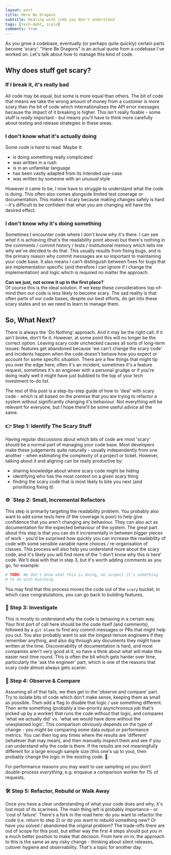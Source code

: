 ```yaml
---
layout: post
title: Here Be Dragons
subtitle: Dealing with code you don't understand
tags: [tech-debt, scale]
comments: true
---
```


As you grow a codebase, eventually (or perhaps quite quickly) certain parts become 'scary'.
"Here Be Dragons" is an actual quote from a codebase I've worked on. Let's talk about how to
manage this kind of code.

## Why does stuff get scary?

### If I break it, it's really bad

All code may be equal, but some is more equal than others.
The bit of code that means we take the wrong amount of money from a customer is more scary than the bit of code
which internationalises the API error messages because the impact of it breaking is higher.
This isn't really fixable - some stuff is *really* important - but means you'll have to think more carefully
about testing and release strategies in these areas.

### I don't know what it's actually doing

Some code is hard to read. Maybe it:

* is doing something really complicated
* was written in a rush
* is in an unfamiliar language
* has been vastly adapted from its intended use-case
* was written by someone with an *unusual* style

However it came to be, I now have to struggle to understand what the code is doing. This often also comes alongside
limited test coverage or documentation. This makes it scary because making changes safely is hard -
it's difficult to be confident that what you are changing will have the desired effect.

### I don't know why it's doing something

Sometimes I encounter code where I don't know *why* it's there. I can see *what* it is achieving (that's the readability point
above) but there's nothing in the comments / commit history / tests / institutional memory which tells me why we've decided to do that.
This usually results from fixing bugs, and is the primary reason why commit messages are so important to maintaining your code base.
It also means I can't distinguish between fixes for bugs that are implementation specific (and therefore I can ignore if I change the
implementation) and logic which is required no matter the approach.

**Can we just, not screw it up in the first place?**<br>
Of course this is the ideal solution. If we keep these considerations top-of-mind then our code is less likely to become scary.
The sad reality is that often parts of our code bases, despite our best efforts, do get into these scary states and so we need to learn
to manage them.

## So, What Next?

There is always the 'Do Nothing' approach. And it may be the right call: if it ain't broke, don't fix it.
However, at some point this will no longer be the correct option. Leaving scary code unchecked causes all
sorts of long-term issues: features get abandoned because 'we can't change the scary code' and incidents happen when the code doesn't
behave how you expect or account for some specific situation. There are a few things that might tip you over the edge here;
often it's an incident, sometimes it's a feature request, sometimes it's an engineer with a personal grudge or if you're doing
really well it might have just bubbled to the top of your tech investment to-do list. 

The rest of this post is a step-by-step guide of how to 'deal' with scary code - which is all based on the premise that you are
trying to refactor a system without significantly changing it's behaviour. Not everything will be relevant for everyone, but I hope
there'll be some useful advice all the same.

### 👉 Step 1: Identify The Scary Stuff

Having regular discussions about which bits of code are most 'scary' should be a normal part of managing your code base.
Most developers make these judgements quite naturally - usually independently from one another - when estimating the
complexity of a project or ticket. However, talking about it and aligning can be really productive by:

* sharing knowledge about where scary code might be hiding
* identifying who has the most context on a given scary thing
* finding the scary code that is most likely to bite you next (and prioritising fixing it)

### ⚙️ `Step 2: Small, Incremental Refactors

This step is primarily targeting the readability problem. You probably also want to add some tests here (if
the coverage is poor) to help give confidence that you aren't changing any behaviour. They can also act as documentation
for the expected behaviour of the system. The great part about this step is that you can do it incrementally in
between bigger pieces of work - you'd be surprised how quickly you can increase the readability of code with some
sensible variable name choices / re-organisation of classes. This process will also help you understand more about
the scary code, and it's likely you will find more of the 'I don't know why this is here' code. We'll deal with that
in step 3, but it's worth adding comments as you go, for example:

```ruby
# TODO: We don't know what this is doing, we suspect it's something
# to do with batching
```

You may find that this process moves the code out of the `scary` bucket, in which case congratulations, you can go back
to building features.

### 🔎 Step 3: Investigate 

This is mostly to understand why the code is behaving in a certain way. Your first port of call here should be the code itself
(and comments), followed by a `git blame` to find any commit messages or PRs that might help you out. You also probably want
to ask the longest-tenure engineers if they remember anything, and also dig through any documents they might have written at
the time. Discoverability of documentation is hard, and most companies aren't very good at it, so have a think about what will
make this easier next time round. This is often the bit which gets harder over time, particularly the 'ask the engineer' part,
which is one of the reasons that scary code almost always gets scarier.

### 👀 Step 4: Observe & Compare

Assuming all of that fails, we then get to the 'observe and compare' part. Try to isolate bits of code which don't make sense,
keeping them as small as possible. Then add a flag to disable that logic / use something different. Then write something 
(probably a low-priority asynchronous job that's picked up by a worker) that runs the code without that logic, and compares
'what we actually did' vs. 'what we would have done without the unexplained logic'. This comparison obviously depends on the
type of change - you might be comparing some data output or performance metrics. You can then log any times where the results
are 'different' (whatever that may mean), and then manually inspect them and see if you can understand why the code is there.
If the results are not meaningfully different for a large enough sample size (this one's up to you), then probably change the
logic in the existing code. 🤷.

For performance reasons you may want to use sampling so you don't double-process *everything*, e.g. enqueue a comparison worker
for 1% of requests.

### 🛠️ Step 5: Refactor, Rebuild or Walk Away

Once you have a clear understanding of what your code does and why, it's lost most of its scariness. The main thing left
is probably importance - or 'cost of failure'. There's a fork in the road here: do you want to refactor the code (i.e.
return to step 2) or do you want to rebuild something new? Or have you solved / abandoned the original problem?
The trade-offs there are out of scope for this post, but either way the first 4 steps should put you in a much better
position to make that decision.
From here on in, the approach to this is the same as any risky change - thinking about silent releases, cutover hygiene and observability.
That's a topic for another day.
